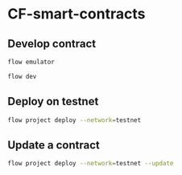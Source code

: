 # CF-smart-contracts


## Develop contract

```sh
flow emulator
```

```sh
flow dev
```

## Deploy on testnet

```sh
flow project deploy --network=testnet
```

## Update a contract
```sh
flow project deploy --network=testnet --update
```